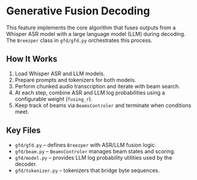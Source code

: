 # Generative Fusion Decoding

This feature implements the core algorithm that fuses outputs from a Whisper ASR model with a large language model (LLM) during decoding. The `Breezper` class in `gfd/gfd.py` orchestrates this process.

## How It Works
1. Load Whisper ASR and LLM models.
2. Prepare prompts and tokenizers for both models.
3. Perform chunked audio transcription and iterate with beam search.
4. At each step, combine ASR and LLM log probabilities using a configurable weight (`fusing_r`).
5. Keep track of beams via `BeamsControler` and terminate when conditions meet.

## Key Files
- `gfd/gfd.py` – defines `Breezper` with ASR/LLM fusion logic.
- `gfd/beam.py` – `BeamsControler` manages beam states and scoring.
- `gfd/model.py` – provides LLM log probability utilities used by the decoder.
- `gfd/tokenizer.py` – tokenizers that bridge byte sequences.

